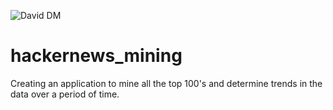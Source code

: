 
![David DM](https://david-dm.org/jhorwit2/hackernews_mining.png)


hackernews_mining
=================

Creating an application to mine all the top 100's and determine trends in the data over a period of time.
